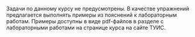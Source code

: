 Задачи по данному курсу не предусмотрены. В качестве упражнений
предлагается выполнять примеры из пояснений к лабораторным работам.
Примеры доступны в виде pdf-файлов в разделе с лабораторными работами
на странице курса на сайте ТУИС.
